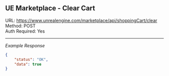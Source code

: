 ## UE Marketplace - Clear Cart

URL: https://www.unrealengine.com/marketplace/api/shoppingCart/clear \
Method: POST \
Auth Required: Yes

---

_Example Response_

```json
{
    "status": "OK",
    "data": true
}
```
